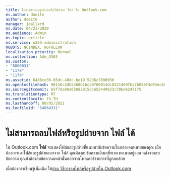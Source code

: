 ```yaml
---
title: ไม่สามารถลบรูปถ่ายหรือไฟล์จาก ไฟล์ ใน Outlook.com
ms.author: daeite
author: daeite
manager: joallard
ms.date: 04/21/2020
ms.audience: Admin
ms.topic: article
ms.service: o365-administration
ROBOTS: NOINDEX, NOFOLLOW
localization_priority: Normal
ms.collection: Adm_O365
ms.custom:
- "8000031"
- "1178"
- "1179"
ms.assetid: 6486ce36-65dc-48dc-be19-52d6c7890956
ms.openlocfilehash: 98118c2db5468b1bca9f00014dc8221469fba7b050f4d93ec8d4707812517de9
ms.sourcegitcommit: b5f7da89a650d2915dc652449623c78be6247175
ms.translationtype: MT
ms.contentlocale: th-TH
ms.lasthandoff: 08/05/2021
ms.locfileid: "54064331"
---
```

# <a name="cant-delete-files-or-photos-from-files"></a>ไม่สามารถลบไฟล์หรือรูปถ่ายจาก ไฟล์ ได้

ใน Outlook.com **ไฟล์** จะแสดงไฟล์และรูปถ่ายที่แนบมากับข้อความในกล่องจดหมายของคุณ เมื่อต้องการเอาไฟล์และรูปถ่ายออกจาก ไฟล์ คุณต้องลบข้อความอีเมลที่พวกเขาแนบอยู่ออก หลังจากลบข้อความ คุณยังต้องลบข้อความเหล่านั้นออกจากโฟลเดอร์รายการที่ถูกลบด้วย

เมื่อต้องการเรียนรู้เพิ่มเติม ให้[อ่าน วิธีการลบไฟล์หรือรูปถ่ายใน Outlook.com](https://support.office.com/article/bae0531f-040f-4c42-90b9-786ca718c16d?wt.mc_id=Office_Outlook_com_Alchemy)